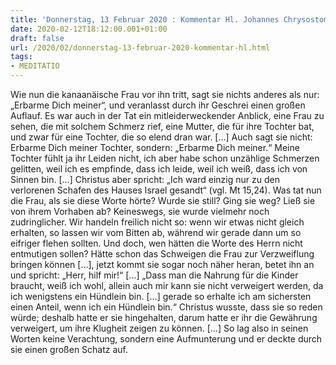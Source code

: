 ```yaml
---
title: 'Donnerstag, 13 Februar 2020 : Kommentar Hl. Johannes Chrysostomus'
date: 2020-02-12T18:12:00.001+01:00
draft: false
url: /2020/02/donnerstag-13-februar-2020-kommentar-hl.html
tags: 
- MEDITATIO
---
```


Wie nun die kanaanäische Frau vor ihn tritt, sagt sie nichts anderes als nur: „Erbarme Dich meiner“, und veranlasst durch ihr Geschrei einen großen Auflauf. Es war auch in der Tat ein mitleiderweckender Anblick, eine Frau zu sehen, die mit solchem Schmerz rief, eine Mutter, die für ihre Tochter bat, und zwar für eine Tochter, die so elend dran war. \[…\] Auch sagt sie nicht: Erbarme Dich meiner Tochter, sondern: „Erbarme Dich meiner.“ Meine Tochter fühlt ja ihr Leiden nicht, ich aber habe schon unzählige Schmerzen gelitten, weil ich es empfinde, dass ich leide, weil ich weiß, dass ich von Sinnen bin. \[…\] Christus aber spricht: „Ich ward einzig nur zu den verlorenen Schafen des Hauses Israel gesandt“ (vgl. Mt 15,24). Was tat nun die Frau, als sie diese Worte hörte? Wurde sie still? Ging sie weg? Ließ sie von ihrem Vorhaben ab? Keineswegs, sie wurde vielmehr noch zudringlicher. Wir handeln freilich nicht so: wenn wir etwas nicht gleich erhalten, so lassen wir vom Bitten ab, während wir gerade dann um so eifriger flehen sollten. Und doch, wen hätten die Worte des Herrn nicht entmutigen sollen? Hätte schon das Schweigen die Frau zur Verzweiflung bringen können \[…\], jetzt kommt sie sogar noch näher heran, betet ihn an und spricht: „Herr, hilf mir!“ \[…\] „Dass man die Nahrung für die Kinder braucht, weiß ich wohl, allein auch mir kann sie nicht verweigert werden, da ich wenigstens ein Hündlein bin. \[…\] gerade so erhalte ich am sichersten einen Anteil, wenn ich ein Hündlein bin.“ Christus wusste, dass sie so reden würde; deshalb hatte er sie hingehalten, darum hatte er ihr die Gewährung verweigert, um ihre Klugheit zeigen zu können. \[…\] So lag also in seinen Worten keine Verachtung, sondern eine Aufmunterung und er deckte durch sie einen großen Schatz auf.